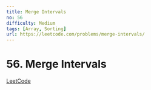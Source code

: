 ```yaml
---
title: Merge Intervals
no: 56
difficulty: Medium
tags: [Array, Sorting]
url: https://leetcode.com/problems/merge-intervals/
---
```


# 56. Merge Intervals

[LeetCode](https://leetcode.com/problems/merge-intervals/)

